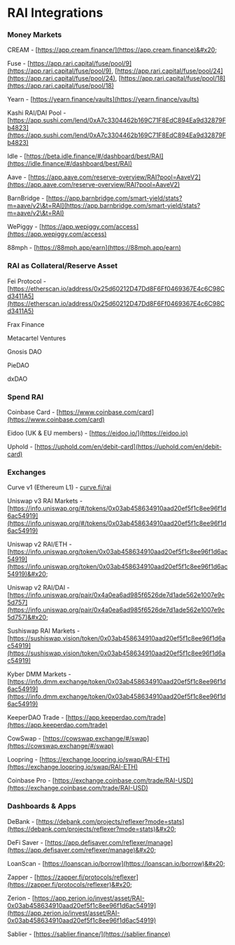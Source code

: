 # RAI Integrations

### Money Markets

CREAM - [https://app.cream.finance/](https://app.cream.finance)&#x20;

Fuse - [https://app.rari.capital/fuse/pool/9](https://app.rari.capital/fuse/pool/9), [https://app.rari.capital/fuse/pool/24](https://app.rari.capital/fuse/pool/24), [https://app.rari.capital/fuse/pool/18](https://app.rari.capital/fuse/pool/18)

Yearn - [https://yearn.finance/vaults](https://yearn.finance/vaults) 

Kashi RAI/DAI Pool - [https://app.sushi.com/lend/0xA7c3304462b169C71F8EdC894Ea9d32879Fb4823](https://app.sushi.com/lend/0xA7c3304462b169C71F8EdC894Ea9d32879Fb4823)

Idle - [https://beta.idle.finance/#/dashboard/best/RAI](https://idle.finance/#/dashboard/best/RAI)

Aave - [https://app.aave.com/reserve-overview/RAI?pool=AaveV2](https://app.aave.com/reserve-overview/RAI?pool=AaveV2)

BarnBridge - [https://app.barnbridge.com/smart-yield/stats?m=aave/v2\&t=RAI](https://app.barnbridge.com/smart-yield/stats?m=aave/v2\&t=RAI)

WePiggy - [https://app.wepiggy.com/access](https://app.wepiggy.com/access)

88mph - [https://88mph.app/earn](https://88mph.app/earn)

### RAI as Collateral/Reserve Asset

Fei Protocol - [https://etherscan.io/address/0x25d60212D47Dd8F6Ff0469367E4c6C98Cd3411A5](https://etherscan.io/address/0x25d60212D47Dd8F6Ff0469367E4c6C98Cd3411A5) 

Frax Finance

Metacartel Ventures

Gnosis DAO

PieDAO

dxDAO

### Spend RAI

Coinbase Card - [https://www.coinbase.com/card](https://www.coinbase.com/card)

Eidoo (UK & EU members) - [https://eidoo.io/](https://eidoo.io)

Uphold - [https://uphold.com/en/debit-card](https://uphold.com/en/debit-card)

### Exchanges

Curve v1 (Ethereum L1) - [curve.fi/rai](https://t.co/FyP1mD9uDa)&#x20;

Uniswap v3 RAI Markets - [https://info.uniswap.org/#/tokens/0x03ab458634910aad20ef5f1c8ee96f1d6ac54919](https://info.uniswap.org/#/tokens/0x03ab458634910aad20ef5f1c8ee96f1d6ac54919)

Uniswap v2 RAI/ETH - [https://info.uniswap.org/token/0x03ab458634910aad20ef5f1c8ee96f1d6ac54919](https://info.uniswap.org/token/0x03ab458634910aad20ef5f1c8ee96f1d6ac54919)&#x20;

Uniswap v2 RAI/DAI - [https://info.uniswap.org/pair/0x4a0ea6ad985f6526de7d1ade562e1007e9c5d757](https://info.uniswap.org/pair/0x4a0ea6ad985f6526de7d1ade562e1007e9c5d757)&#x20;

Sushiswap RAI Markets - [https://sushiswap.vision/token/0x03ab458634910aad20ef5f1c8ee96f1d6ac54919](https://sushiswap.vision/token/0x03ab458634910aad20ef5f1c8ee96f1d6ac54919)

Kyber DMM Markets - [https://info.dmm.exchange/token/0x03ab458634910aad20ef5f1c8ee96f1d6ac54919](https://info.dmm.exchange/token/0x03ab458634910aad20ef5f1c8ee96f1d6ac54919)

KeeperDAO Trade - [https://app.keeperdao.com/trade](https://app.keeperdao.com/trade)

CowSwap - [https://cowswap.exchange/#/swap](https://cowswap.exchange/#/swap)

Loopring - [https://exchange.loopring.io/swap/RAI-ETH](https://exchange.loopring.io/swap/RAI-ETH)

Coinbase Pro - [https://exchange.coinbase.com/trade/RAI-USD](https://exchange.coinbase.com/trade/RAI-USD) 

### Dashboards & Apps

DeBank - [https://debank.com/projects/reflexer?mode=stats](https://debank.com/projects/reflexer?mode=stats)&#x20;

DeFi Saver - [https://app.defisaver.com/reflexer/manage](https://app.defisaver.com/reflexer/manage)&#x20;

LoanScan - [https://loanscan.io/borrow](https://loanscan.io/borrow)&#x20;

Zapper - [https://zapper.fi/protocols/reflexer](https://zapper.fi/protocols/reflexer)&#x20;

Zerion - [https://app.zerion.io/invest/asset/RAI-0x03ab458634910aad20ef5f1c8ee96f1d6ac54919](https://app.zerion.io/invest/asset/RAI-0x03ab458634910aad20ef5f1c8ee96f1d6ac54919)

Sablier - [https://sablier.finance/](https://sablier.finance)  

